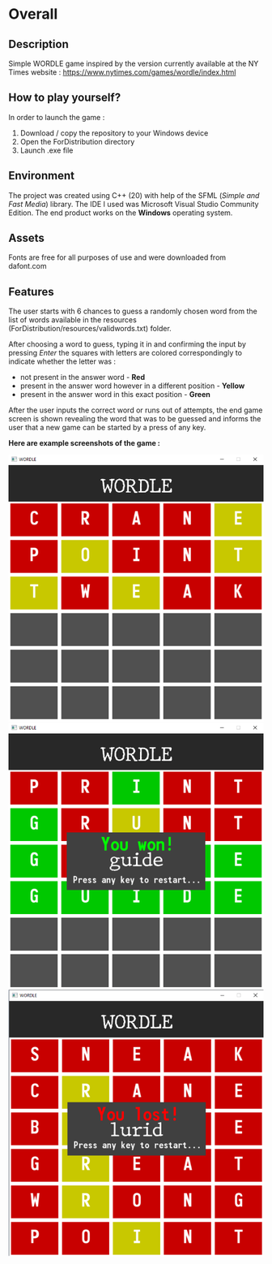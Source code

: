 # Overall
## Description
Simple WORDLE game inspired by the version currently available at the NY Times website : https://www.nytimes.com/games/wordle/index.html
## How to play yourself?
In order to launch the game :
1. Download / copy the repository to your Windows device
2. Open the ForDistribution directory
3. Launch .exe file
## Environment
The project was created using C++ (20) with help of the SFML (*Simple and Fast Media*) library. The IDE I used was Microsoft Visual Studio Community Edition.
The end product works on the **Windows** operating system.
## Assets
Fonts are free for all purposes of use and were downloaded from dafont.com
## Features
The user starts with 6 chances to guess a randomly chosen word from the list of words available in the resources (ForDistribution/resources/validwords.txt) folder.

After choosing a word to guess, typing it in and confirming the input by pressing *Enter* the squares with letters are colored correspondingly to indicate whether the letter was  : 
- not present in the answer word - **Red**
- present in the answer word however in a different position - **Yellow** 
- present in the answer word in this exact position - **Green**

After the user inputs the correct word or runs out of attempts, the end game screen is shown revealing the word that was to be guessed and informs the user that a new game can be started by a press of any key.

**Here are example screenshots of the game :**


![Example 1](ExampleScreenshots/1.png)
![Example 2](ExampleScreenshots/2.png)
![Example 3](ExampleScreenshots/3.png)

